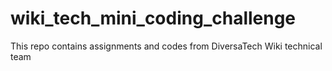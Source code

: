 # wiki_tech_mini_coding_challenge
This repo contains assignments and codes from DiversaTech Wiki technical team
